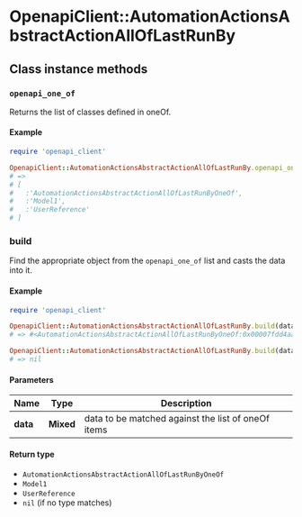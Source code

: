 # OpenapiClient::AutomationActionsAbstractActionAllOfLastRunBy

## Class instance methods

### `openapi_one_of`

Returns the list of classes defined in oneOf.

#### Example

```ruby
require 'openapi_client'

OpenapiClient::AutomationActionsAbstractActionAllOfLastRunBy.openapi_one_of
# =>
# [
#   :'AutomationActionsAbstractActionAllOfLastRunByOneOf',
#   :'Model1',
#   :'UserReference'
# ]
```

### build

Find the appropriate object from the `openapi_one_of` list and casts the data into it.

#### Example

```ruby
require 'openapi_client'

OpenapiClient::AutomationActionsAbstractActionAllOfLastRunBy.build(data)
# => #<AutomationActionsAbstractActionAllOfLastRunByOneOf:0x00007fdd4aab02a0>

OpenapiClient::AutomationActionsAbstractActionAllOfLastRunBy.build(data_that_doesnt_match)
# => nil
```

#### Parameters

| Name | Type | Description |
| ---- | ---- | ----------- |
| **data** | **Mixed** | data to be matched against the list of oneOf items |

#### Return type

- `AutomationActionsAbstractActionAllOfLastRunByOneOf`
- `Model1`
- `UserReference`
- `nil` (if no type matches)

